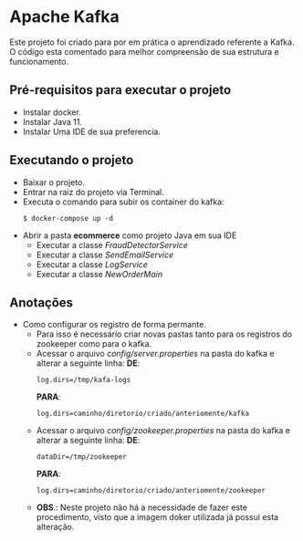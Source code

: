 # Apache Kafka
Este projeto foi criado para por em prática o aprendizado referente a Kafka. O código esta comentado para melhor compreensão de sua estrutura e funcionamento.

## Pré-requisitos para executar o projeto
- Instalar docker.
- Instalar Java 11.
- Instalar Uma IDE de sua preferencia.
## Executando o projeto
- Baixar o projeto.
- Entrar na raiz do projeto via Terminal.
- Executa o comando para subir os container do kafka:
    ```
    $ docker-compose up -d
    ```
- Abrir a pasta **ecommerce** como projeto Java em sua IDE
    - Executar a classe *FraudDetectorService*
    - Executar a classe *SendEmailService*
    - Executar a classe *LogService*
    - Executar a classe *NewOrderMain*
## Anotações
- Como configurar os registro de forma permante. 
    - Para isso é necessário criar novas pastas tanto para os registros do zookeeper como para o kafka.
    - Acessar o arquivo *config/server.properties* na pasta do kafka e alterar a seguinte linha:
        **DE**:
        ```
        log.dirs=/tmp/kafa-logs
        ```
        **PARA**:
        ```
        log.dirs=caminho/diretorio/criado/anteriomente/kafka
        ```
    - Acessar o arquivo *config/zookeeper.properties* na pasta do kafka e alterar a seguinte linha:
        **DE**:
        ```
        dataDir=/tmp/zookeeper
        ```
        **PARA**:
        ```
        log.dirs=caminho/diretorio/criado/anteriomente/zookeeper
        ```
    - **OBS**.: Neste projeto não há a necessidade de fazer este procedimento, visto que a imagem doker utilizada já possui esta alteração.
    